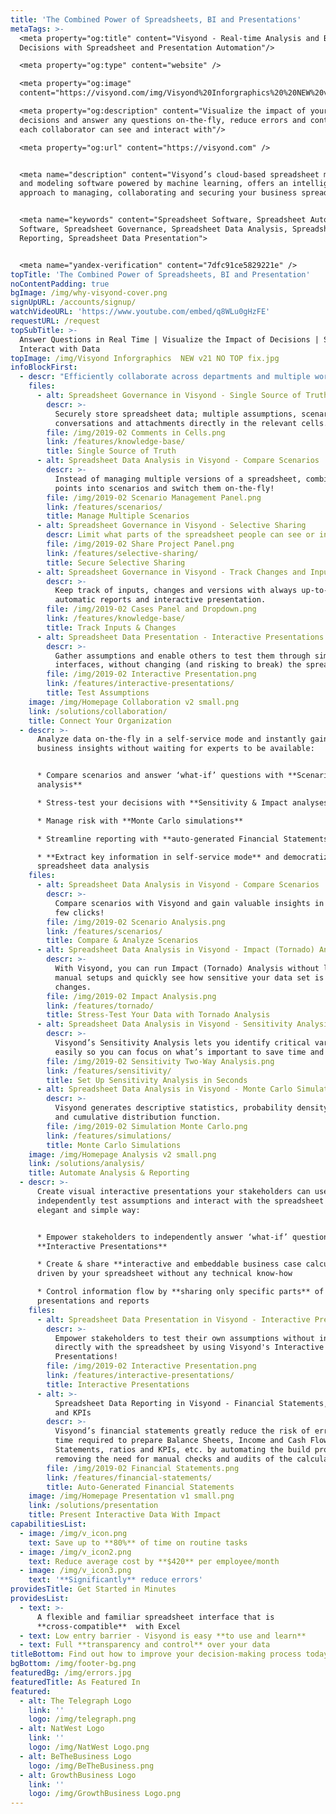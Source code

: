 ```yaml
---
title: 'The Combined Power of Spreadsheets, BI and Presentations'
metaTags: >-
  <meta property="og:title" content="Visyond - Real-time Analysis and Better
  Decisions with Spreadsheet and Presentation Automation"/>

  <meta property="og:type" content="website" />

  <meta property="og:image"
  content="https://visyond.com/img/Visyond%20Inforgraphics%20%20NEW%20v23%201.5x%20supersample.png"/>

  <meta property="og:description" content="Visualize the impact of your
  decisions and answer any questions on-the-fly, reduce errors and control what
  each collaborator can see and interact with"/>

  <meta property="og:url" content="https://visyond.com" />


  <meta name="description" content="Visyond’s cloud-based spreadsheet management
  and modeling software powered by machine learning, offers an intelligent
  approach to managing, collaborating and securing your business spreadsheets.">


  <meta name="keywords" content="Spreadsheet Software, Spreadsheet Automation
  Software, Spreadsheet Governance, Spreadsheet Data Analysis, Spreadsheet Data
  Reporting, Spreadsheet Data Presentation">


  <meta name="yandex-verification" content="7dfc91ce5829221e" />
topTitle: 'The Combined Power of Spreadsheets, BI and Presentation'
noContentPadding: true
bgImage: /img/why-visyond-cover.png
signUpURL: /accounts/signup/
watchVideoURL: 'https://www.youtube.com/embed/q8WLu0gHzFE'
requestURL: /request
topSubTitle: >-
  Answer Questions in Real Time | Visualize the Impact of Decisions | Securely
  Interact with Data
topImage: /img/Visyond Inforgraphics  NEW v21 NO TOP fix.jpg
infoBlockFirst:
  - descr: "Efficiently collaborate across departments and multiple workstreams with a single secure environment connecting decision makers, analysts, modelers, consultants, clients and prospects.\n\n* **Share only specific parts** of your spreadsheets, analyses and presentations\r\n* **Test assumptions on-the-fly** & ensure quick turn-around of changes \r\n* **Always know the history & reasons** behind any change or contribution\n* **No more back and forth emails**, file versions to reconcile and data leakage"
    files:
      - alt: Spreadsheet Governance in Visyond - Single Source of Truth
        descr: >-
          Securely store spreadsheet data; multiple assumptions, scenarios,
          conversations and attachments directly in the relevant cells.
        file: /img/2019-02 Comments in Cells.png
        link: /features/knowledge-base/
        title: Single Source of Truth
      - alt: Spreadsheet Data Analysis in Visyond - Compare Scenarios
        descr: >-
          Instead of managing multiple versions of a spreadsheet, combine data
          points into scenarios and switch them on-the-fly!
        file: /img/2019-02 Scenario Management Panel.png
        link: /features/scenarios/
        title: Manage Multiple Scenarios
      - alt: Spreadsheet Governance in Visyond - Selective Sharing
        descr: Limit what parts of the spreadsheet people can see or interact with.
        file: /img/2019-02 Share Project Panel.png
        link: /features/selective-sharing/
        title: Secure Selective Sharing
      - alt: Spreadsheet Governance in Visyond - Track Changes and Inputs
        descr: >-
          Keep track of inputs, changes and versions with always up-to-date
          automatic reports and interactive presentation.
        file: /img/2019-02 Cases Panel and Dropdown.png
        link: /features/knowledge-base/
        title: Track Inputs & Changes
      - alt: Spreadsheet Data Presentation - Interactive Presentations
        descr: >-
          Gather assumptions and enable others to test them through simple
          interfaces, without changing (and risking to break) the spreadsheet.
        file: /img/2019-02 Interactive Presentation.png
        link: /features/interactive-presentations/
        title: Test Assumptions
    image: /img/Homepage Collaboration v2 small.png
    link: /solutions/collaboration/
    title: Connect Your Organization
  - descr: >-
      Analyze data on-the-fly in a self-service mode and instantly gain valuable
      business insights without waiting for experts to be available:


      * Compare scenarios and answer ‘what-if’ questions with **Scenario
      analysis**

      * Stress-test your decisions with **Sensitivity & Impact analyses**

      * Manage risk with **Monte Carlo simulations**

      * Streamline reporting with **auto-generated Financial Statements**

      * **Extract key information in self-service mode** and democratize
      spreadsheet data analysis
    files:
      - alt: Spreadsheet Data Analysis in Visyond - Compare Scenarios
        descr: >-
          Compare scenarios with Visyond and gain valuable insights in just a
          few clicks!
        file: /img/2019-02 Scenario Analysis.png
        link: /features/scenarios/
        title: Compare & Analyze Scenarios
      - alt: Spreadsheet Data Analysis in Visyond - Impact (Tornado) Analysis
        descr: >-
          With Visyond, you can run Impact (Tornado) Analysis without long
          manual setups and quickly see how sensitive your data set is to
          changes.
        file: /img/2019-02 Impact Analysis.png
        link: /features/tornado/
        title: Stress-Test Your Data with Tornado Analysis
      - alt: Spreadsheet Data Analysis in Visyond - Sensitivity Analysis
        descr: >-
          Visyond’s Sensitivity Analysis lets you identify critical variables
          easily so you can focus on what’s important to save time and effort.
        file: /img/2019-02 Sensitivity Two-Way Analysis.png
        link: /features/sensitivity/
        title: Set Up Sensitivity Analysis in Seconds
      - alt: Spreadsheet Data Analysis in Visyond - Monte Carlo Simulations
        descr: >-
          Visyond generates descriptive statistics, probability density function
          and cumulative distribution function.
        file: /img/2019-02 Simulation Monte Carlo.png
        link: /features/simulations/
        title: Monte Carlo Simulations
    image: /img/Homepage Analysis v2 small.png
    link: /solutions/analysis/
    title: Automate Analysis & Reporting
  - descr: >-
      Create visual interactive presentations your stakeholders can use to
      independently test assumptions and interact with the spreadsheet in an
      elegant and simple way:


      * Empower stakeholders to independently answer ‘what-if’ questions with
      **Interactive Presentations**

      * Create & share **interactive and embeddable business case calculators**
      driven by your spreadsheet without any technical know-how

      * Control information flow by **sharing only specific parts** of the
      presentations and reports
    files:
      - alt: Spreadsheet Data Presentation in Visyond - Interactive Presentations
        descr: >-
          Empower stakeholders to test their own assumptions without interacting
          directly with the spreadsheet by using Visyond's Interactive
          Presentations!
        file: /img/2019-02 Interactive Presentation.png
        link: /features/interactive-presentations/
        title: Interactive Presentations
      - alt: >-
          Spreadsheet Data Reporting in Visyond - Financial Statements, Reports
          and KPIs
        descr: >-
          Visyond’s financial statements greatly reduce the risk of errors and
          time required to prepare Balance Sheets, Income and Cash Flow
          Statements, ratios and KPIs, etc. by automating the build process and
          removing the need for manual checks and audits of the calculations.
        file: /img/2019-02 Financial Statements.png
        link: /features/financial-statements/
        title: Auto-Generated Financial Statements
    image: /img/Homepage Presentation v1 small.png
    link: /solutions/presentation
    title: Present Interactive Data With Impact
capabilitiesList:
  - image: /img/v_icon.png
    text: Save up to **80%** of time on routine tasks
  - image: /img/v_icon2.png
    text: Reduce average cost by **$420** per employee/month
  - image: /img/v_icon3.png
    text: '**Significantly** reduce errors'
providesTitle: Get Started in Minutes
providesList:
  - text: >-
      A flexible and familiar spreadsheet interface that is
      **cross-compatible**  with Excel
  - text: Low entry barrier - Visyond is easy **to use and learn**
  - text: Full **transparency and control** over your data
titleBottom: Find out how to improve your decision-making process today
bgBottom: /img/footer-bg.png
featuredBg: /img/errors.jpg
featuredTitle: As Featured In
featured:
  - alt: The Telegraph Logo
    link: ''
    logo: /img/telegraph.png
  - alt: NatWest Logo
    link: ''
    logo: /img/NatWest Logo.png
  - alt: BeTheBusiness Logo
    logo: /img/BeTheBusiness.png
  - alt: GrowthBusiness Logo
    link: ''
    logo: /img/GrowthBusiness Logo.png
---
```


